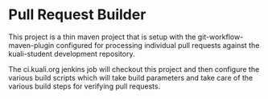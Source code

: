 Pull Request Builder
====================

This project is a thin maven project that is setup with the 
git-workflow-maven-plugin configured for processing individual pull requests
against the kuali-student development repository.

The ci.kuali.org jenkins job will checkout this project and then configure the 
various build scripts which will take build parameters and take care of the 
various build steps for verifying pull requests.
